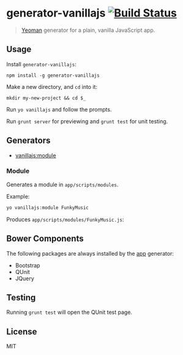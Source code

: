 # generator-vanillajs [![Build Status](https://secure.travis-ci.org/stylinandy/generator-vanillajs.png?branch=master)](https://travis-ci.org/stylinandy/generator-vanillajs)

> [Yeoman](http://yeoman.io) generator for a plain, vanilla JavaScript app.

## Usage

Install `generator-vanillajs`:
```
npm install -g generator-vanillajs
```

Make a new directory, and `cd` into it:
```
mkdir my-new-project && cd $_
```
Run `yo vanillajs` and follow the prompts.

Run `grunt server` for previewing and `grunt test` for unit testing.


## Generators

* [vanillajs:module](#module)

### Module
Generates a module in `app/scripts/modules`.

Example:
```bash
yo vanillajs:module FunkyMusic
```

Produces `app/scripts/modules/FunkyMusic.js`:

## Bower Components

The following packages are always installed by the [app](#app) generator:

* Bootstrap
* QUnit
* JQuery

## Testing

Running `grunt test` will open the QUnit test page.

## License

MIT
